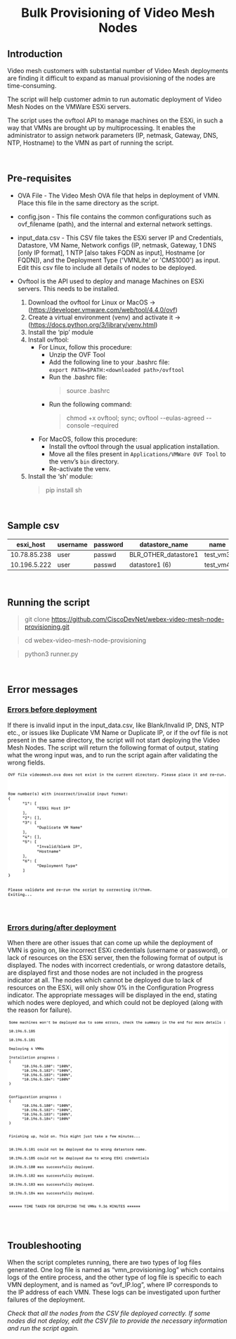 <h1 align = "center">Bulk Provisioning of Video Mesh Nodes </h1>

## **Introduction**  
Video mesh customers with substantial number of Video Mesh deployments are finding it difficult to expand as manual provisioning of the nodes are time-consuming.  


The script will help customer admin to run automatic deployment of Video Mesh Nodes on the VMWare ESXi servers.   


The script uses the ovftool API to manage machines on the ESXi, in such a way that VMNs are brought up by multiprocessing. It enables the administrator to assign network parameters (IP, netmask, Gateway, DNS, NTP, Hostname) to the VMN as part of running the script.


<br />

## **Pre-requisites**  
* OVA File - The Video Mesh OVA file that helps in deployment of VMN. Place this file in the same directory as the script.
* config.json - This file contains the common configurations such as ovf_filename (path), and the internal and external network settings.
* input_data.csv - This CSV file takes the ESXi server IP and Credentials, Datastore, VM Name, Network configs (IP, netmask, Gateway, 1 DNS [only IP format], 1 NTP [also takes FQDN as input], Hostname [or FQDN]), and the Deployment Type ('VMNLite' or 'CMS1000') as input. Edit this csv file to include all details of nodes to be deployed.


* Ovftool is the API used to deploy and manage Machines on ESXi servers. This needs to be installed. 
    1.	Download the ovftool for Linux or MacOS -> (https://developer.vmware.com/web/tool/4.4.0/ovf)
    2.	Create a virtual environment (venv) and activate it -> (https://docs.python.org/3/library/venv.html)
    3.	Install the ‘pip’ module
    4.	Install ovftool:  
        *	For Linux, follow this procedure:  
            * Unzip the OVF Tool
            * Add the following line to your .bashrc file:   
                `export PATH=$PATH:<downloaded path>/ovftool`
            * Run the .bashrc file:
                > source .bashrc  
            * Run the following command:
                > chmod +x ovftool; sync; ovftool --eulas-agreed --console –required
        *	For MacOS, follow this procedure:  
            * Install the ovftool through the usual application installation.  
            * Move all the files present in `Applications/VMWare OVF Tool` to the venv’s `bin` directory.  
            * Re-activate the venv.  
    5.	Install the ‘sh’ module:  
        >   pip install sh


<br />

## **Sample csv** 

| esxi\_host   | username | password | datastore\_name        | name      | ip          | mask          | gateway    | dns            | ntp         | hostname | esxi\_internal\_nw | esxi\_external\_nw | deployment\_option |
| ------------ | -------- | -------- | ---------------------- | --------- | ----------- | ------------- | ---------- | -------------- | ----------- | -------- | ------------------ | ------------------ | ------------------ |
| 10.78.85.238 | user     | passwd   | BLR\_OTHER\_datastore1 | test\_vm3 | 10.78.85.33 | 255.255.255.0 | 10.78.85.1 | 72.163.128.140 | 10.64.58.51 | user1    | VM Network         | VM Network         | CMS1000            |
| 10.196.5.222 | user     | passwd   | datastore1 (6)         | test\_vm4 | 10.196.5.74 | 255.255.252.0 | 10.196.4.1 | 72.163.128.140 | 10.64.58.51 | user2    | VM Network         | VM Network         | VMNLite            |

<br />

## **Running the script**

> git clone https://github.com/CiscoDevNet/webex-video-mesh-node-provisioning.git 

> cd webex-video-mesh-node-provisioning 

> python3 runner.py 

<br />

## **Error messages**

### **<u> Errors before deployment </u>**

If there is invalid input in the input_data.csv, like Blank/Invalid IP, DNS, NTP etc., or issues like Duplicate VM Name or Duplicate IP, or if the ovf file is not present in the same directory, the script will not start deploying the Video Mesh Nodes. The script will return the following format of output, stating what the wrong input was, and to run the script again after validating the wrong fields.  

![invalid_csv_input](images/invalid_csv_input.png?raw=true "Title")

<br />

### **<u>Errors during/after deployment</u>**

When there are other issues that can come up while the deployment of VMN is going on, like incorrect ESXi credentials (username or password), or lack of resources on the ESXi server, then the following format of output is displayed. The nodes with incorrect credentials, or wrong datastore details, are displayed first and those nodes are not included in the progress indicator at all. The nodes which cannot be deployed due to lack of resources on the ESXi, will only show 0% in the Configuration Progress indicator. The appropriate messages will be displayed in the end, stating which nodes were deployed, and which could not be deployed (along with the reason for failure).

![final_deployment_message](images/final_deployment_message.png?raw=true "Title")




<br />

## **Troubleshooting**

When the script completes running, there are two types of log files generated. One log file is named as “vmn_provisioning.log” which contains logs of the entire process, and the other type of log file is specific to each VMN deployment, and is named as “ovf_IP.log”, where IP corresponds to the IP address of each VMN. These logs can be investigated upon further failures of the deployment.  

 _Check that all the nodes from the CSV file deployed correctly. If some nodes did not deploy, edit the CSV file to provide the necessary information and run the script again._
